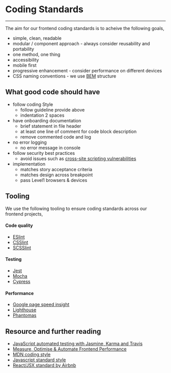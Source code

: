 # Coding Standards
***
The aim for our frontend coding standards is to acheive the following goals,

* simple, clean, readable
* modular / component approach - always consider reusability and portability
* one method, one thing
* accessibility
* mobile first
* progressive enhancement - consider performance on different devices
* CSS naming conventions - we use [BEM](http://getbem.com/naming/) structure

## What good code should have

* follow coding Style
    * follow guideline provide above
    * indentation 2 spaces
* have onboarding documentation
    * brief statement in file header
    * at least one line of comment for code block description
    * remove commented code and log
* no error logging
    * no error message in console
* follow security best practices
    * avoid issues such as [cross-site scripting vulnerabilities](https://www.owasp.org/index.php/Reviewing_Code_for_Cross-site_scripting)
* implementation
    * matches story acceptance criteria
    * matches design across breakpoint
    * pass Level1 browsers & devices

## Tooling

We use the following tooling to ensure coding standards across our frontend projects,

#### Code quality 
* [ESlint](http://www.eslint.org/)
* [CSSlint](http://csslint.net/)
* [SCSSlint](https://github.com/brigade/scss-lint)

#### Testing
* [Jest](https://jestjs.io/)
* [Mocha](https://mochajs.org/)
* [Cypress](https://www.cypress.io/)

#### Performance
* [Google page speed insight](https://developers.google.com/speed/pagespeed/)
* [Lighthouse](https://github.com/GoogleChrome/lighthouse)
* [Phantomas](https://github.com/macbre/phantomas)

## Resource and further reading

* [JavaScript automated testing with Jasmine, Karma and Travis](https://medium.com/@koalamango/javascript-automated-testing-with-jasmine-karma-and-travis-c118a98223d9#.fb7rrqas4)
* [Measure, Optimise & Automate Frontend Performance](https://medium.com/@koalamango/measure-optimise-automate-frontend-performance-d55552fccdfe#.suoyd4u91)
* [MDN coding style](https://developer.mozilla.org/en-US/docs/Mozilla/Developer_guide/Coding_Style)
* [Javascript standard style](https://github.com/feross/standard)
* [React/JSX standard by Airbnb](https://github.com/airbnb/javascript/tree/master/react)
